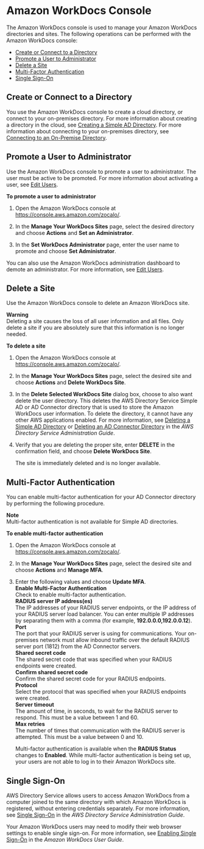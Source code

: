 # Amazon WorkDocs Console<a name="admin_console"></a>

The Amazon WorkDocs console is used to manage your Amazon WorkDocs directories and sites\. The following operations can be performed with the Amazon WorkDocs console:


+ [Create or Connect to a Directory](#manage_create_directory)
+ [Promote a User to Administrator](#manage_set_admin)
+ [Delete a Site](#manage_deactivate)
+ [Multi\-Factor Authentication](#connect_mfa)
+ [Single Sign\-On](#single_sign_on)

## Create or Connect to a Directory<a name="manage_create_directory"></a>

You use the Amazon WorkDocs console to create a cloud directory, or connect to your on\-premises directory\. For more information about creating a directory in the cloud, see [Creating a Simple AD Directory](create_directory.md)\. For more information about connecting to your on\-premises directory, see [Connecting to an On\-Premise Directory](connect_directory.md)\.

## Promote a User to Administrator<a name="manage_set_admin"></a>

Use the Amazon WorkDocs console to promote a user to administrator\. The user must be active to be promoted\. For more information about activating a user, see [Edit Users](admin_dashboard_cloud.md#edit_user_cloud)\.

**To promote a user to administrator**

1. Open the Amazon WorkDocs console at [https://console\.aws\.amazon\.com/zocalo/](https://console.aws.amazon.com/zocalo/)\.

1. In the **Manage Your WorkDocs Sites** page, select the desired directory and choose **Actions** and **Set an Administrator**\.

1. In the **Set WorkDocs Administrator** page, enter the user name to promote and choose **Set Administrator**\.

You can also use the Amazon WorkDocs administration dashboard to demote an administrator\. For more information, see [Edit Users](admin_dashboard_cloud.md#edit_user_cloud)\.

## Delete a Site<a name="manage_deactivate"></a>

Use the Amazon WorkDocs console to delete an Amazon WorkDocs site\.

**Warning**  
Deleting a site causes the loss of all user information and all files\. Only delete a site if you are absolutely sure that this information is no longer needed\.

**To delete a site**

1. Open the Amazon WorkDocs console at [https://console\.aws\.amazon\.com/zocalo/](https://console.aws.amazon.com/zocalo/)\.

1. In the **Manage Your WorkDocs Sites** page, select the desired site and choose **Actions** and **Delete WorkDocs Site**\.

1. In the **Delete Selected WorkDocs Site** dialog box, choose to also want delete the user directory\. This deletes the AWS Directory Service Simple AD or AD Connector directory that is used to store the Amazon WorkDocs user information\. To delete the directory, it cannot have any other AWS applications enabled\. For more information, see [Deleting a Simple AD Directory](http://docs.aws.amazon.com/directoryservice/latest/admin-guide/cloud_delete.html) or [Deleting an AD Connector Directory](http://docs.aws.amazon.com/directoryservice/latest/admin-guide/connect_delete.html) in the *AWS Directory Service Administration Guide*\.

1. Verify that you are deleting the proper site, enter **DELETE** in the confirmation field, and choose **Delete WorkDocs Site**\. 

   The site is immediately deleted and is no longer available\.

## Multi\-Factor Authentication<a name="connect_mfa"></a>

You can enable multi\-factor authentication for your AD Connector directory by performing the following procedure\. 

**Note**  
Multi\-factor authentication is not available for Simple AD directories\.

**To enable multi\-factor authentication**

1. Open the Amazon WorkDocs console at [https://console\.aws\.amazon\.com/zocalo/](https://console.aws.amazon.com/zocalo/)\.

1. In the **Manage Your WorkDocs Sites** page, select the desired site and choose **Actions** and **Manage MFA**\.

1. Enter the following values and choose **Update MFA**\.   
**Enable Multi\-Factor Authentication**  
Check to enable multi\-factor authentication\.  
**RADIUS server IP address\(es\)**  
The IP addresses of your RADIUS server endpoints, or the IP address of your RADIUS server load balancer\. You can enter multiple IP addresses by separating them with a comma \(for example, **192\.0\.0\.0,192\.0\.0\.12**\)\.  
**Port**  
The port that your RADIUS server is using for communications\. Your on\-premises network must allow inbound traffic over the default RADIUS server port \(1812\) from the AD Connector servers\.  
**Shared secret code**  
The shared secret code that was specified when your RADIUS endpoints were created\.  
**Confirm shared secret code**  
Confirm the shared secret code for your RADIUS endpoints\.  
**Protocol**  
Select the protocol that was specified when your RADIUS endpoints were created\.  
**Server timeout**  
The amount of time, in seconds, to wait for the RADIUS server to respond\. This must be a value between 1 and 60\.  
**Max retries**  
The number of times that communication with the RADIUS server is attempted\. This must be a value between 0 and 10\.

   Multi\-factor authentication is available when the **RADIUS Status** changes to **Enabled**\. While multi\-factor authentication is being set up, your users are not able to log in to their Amazon WorkDocs site\.

## Single Sign\-On<a name="single_sign_on"></a>

AWS Directory Service allows users to access Amazon WorkDocs from a computer joined to the same directory with which Amazon WorkDocs is registered, without entering credentials separately\. For more information, see [Single Sign\-On](http://docs.aws.amazon.com/directoryservice/latest/admin-guide/single_sign_on.html) in the *AWS Directory Service Administration Guide*\.

Your Amazon WorkDocs users may need to modify their web browser settings to enable single sign\-on\. For more information, see [Enabling Single Sign\-On](http://docs.aws.amazon.com/workdocs/latest/userguide/web_client_help.html#single_sign_on) in the *Amazon WorkDocs User Guide*\.
